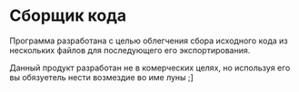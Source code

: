 ﻿# Сборщик кодa

Программа разработана с целью облегчения сбора исходного кода из нескольких
файлов для последующего его экспортирования.

Данный продукт разработан не в комерческих целях, но используя его вы
обязуетель нести возмездие во име луны ;]
